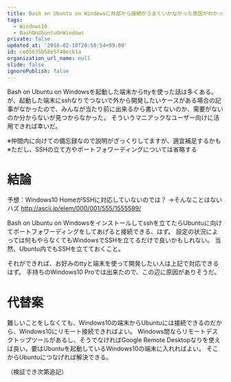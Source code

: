 ```yaml
---
title: Bash on Ubuntu on Windowsに外部から接続がうまくいかなかった原因がわかったかも知れない
tags:
  - Windows10
  - BashOnUbuntuOnWindows
private: false
updated_at: '2018-02-10T20:50:54+09:00'
id: ce05635b58e5f40ecb1a
organization_url_name: null
slide: false
ignorePublish: false
---
```

Bash on Ubuntu on Windowsを起動した端末からttyを使った話は多くある。
が、起動した端末にsshなりでつないで外から開発したいケースがある場合の記事がなかったので、みんなが当たり前に出来るから書いてないのか、需要がないのか分からないが見つからなかった。
そういうマニアックなユーザー向けに活用できれば幸いだ。

※仲間内に向けての備忘録なので説明がざっくりしてますが、適宜補足するかも
※ただし、SSHの立て方やポートフォワーディングについては省略する

# 結論
予想：Windows10 HomeがSSHに対応していないのでは？
→そんなことはないハズ
http://ascii.jp/elem/000/001/555/1555599/

Bash on Ubuntu on Windowsをインストールしてsshを立てたらUbuntuに向けてポートフォワーディングをしてあげると接続できる、はず。
設定の状況によっては何もやらなくてもWindowsでSSHを立てるだけで良いかもしれない。
当然、Ubuntu内でもSSHを立てておくこと。

それができれば、お好みのttyと端末を使って開発したい人は上記で対応できるはず。
手持ちのWindows10 Proでは出来たので、この辺に原因がありそうだ。

# 代替案
難しいことをしなくても、Windows10の端末からUbuntuには接続できるのだから、Windows10にリモート接続できればよい。
Windows間ならリモートデスクトップツールがあるし、そうでなければGoogle Remote Desktopなりを使えば良い。要はUbuntuを起動しているWindows10の端末に入れればよい。
そこからUbuntuにつなげれば解決できる。

（検証でき次第追記）

